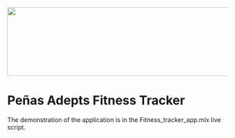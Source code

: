 <td>
<img src="Hackathons Banner.jpg" style="width:1275px;height:158.25px">
</td>

# Peñas Adepts Fitness Tracker

The demonstration of the application is in the Fitness_tracker_app.mlx live script. 
